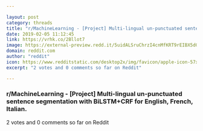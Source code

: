 ```yaml
---

layout: post
category: threads
title: "r/MachineLearning - [Project] Multi-lingual un-punctuated sentence segmentation with BiLSTM+CRF for English, French, Italian."
date: 2019-02-05 11:12:45
link: https://vrhk.co/2Bllot7
image: https://external-preview.redd.it/5uidALSruChrzI4cnMfKRT9rEIBX5dG_py542IAYE0k.jpg?auto=webp&s=4025c0aa743c900c7a7b0391c2cc1d41971c42ee
domain: reddit.com
author: "reddit"
icon: https://www.redditstatic.com/desktop2x/img/favicon/apple-icon-57x57.png
excerpt: "2 votes and 0 comments so far on Reddit"

---
```


### r/MachineLearning - [Project] Multi-lingual un-punctuated sentence segmentation with BiLSTM+CRF for English, French, Italian.

2 votes and 0 comments so far on Reddit